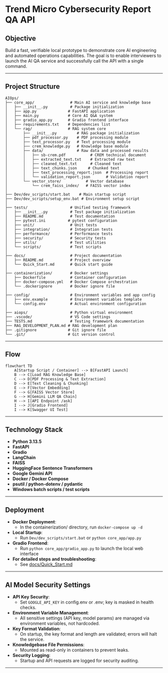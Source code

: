 # Trend Micro Cybersecurity Report QA API

## Objective

Build a fast, verifiable local prototype to demonstrate core AI engineering and automated operations capabilities. The goal is to enable interviewers to launch the AI QA service and successfully call the API with a single command.

---

## Project Structure

```
AIOps/
├── core_app/                # Main AI service and knowledge base
│   ├── __init__.py          # Package initialization
│   ├── app.py              # FastAPI application
│   ├── main.py             # Core AI Q&A system
│   ├── gradio_app.py       # Gradio frontend interface
│   ├── requirements.txt    # Dependencies list
│   └── rag/                # RAG system core
│       ├── __init__.py         # RAG package initialization
│       ├── pdf_processor.py    # PDF processing module
│       ├── text_processor.py   # Text processing module
│       ├── crem_knowledge.py   # Knowledge base module
│       ├── data/               # Raw data and processed results
│       │   ├── sb-crem.pdf           # CREM technical document
│       │   ├── extracted_text.txt    # Extracted raw text
│       │   ├── cleaned_text.txt      # Cleaned text
│       │   ├── text_chunks.json     # Chunked text
│       │   ├── text_processing_report.json  # Processing report
│       │   └── validation_report.json       # Validation report
│       └── vector_store/           # Vector database
│           └── crem_faiss_index/   # FAISS vector index
│
├── Dev/dev_scripts/start.bat    # Main startup script
├── Dev/dev_scripts/setup_env.bat # Environment setup script
│
├── tests/                   # Unified testing framework
│   ├── __init__.py          # Test package initialization
│   ├── README.md            # Test documentation
│   ├── pytest.ini          # pytest configuration
│   ├── unit/                # Unit tests
│   ├── integration/         # Integration tests
│   ├── performance/         # Performance tests
│   ├── security/            # Security tests
│   ├── utils/               # Test utilities
│   └── scripts/             # Test scripts
│
├── docs/                    # Project documentation
│   ├── README.md            # Project overview
│   └── Quick_Start.md       # Quick start guide
│
├── containerization/        # Docker settings
│   ├── Dockerfile           # Container configuration
│   ├── docker-compose.yml   # Docker Compose orchestration
│   └── .dockerignore        # Docker ignore file
│
├── config/                  # Environment variables and app config
│   ├── env.example          # Environment variables template
│   └── config.env           # Actual environment configuration
│
├── aiops/                   # Python virtual environment
├── .vscode/                 # VS Code settings
├── TESTS.md                 # Testing framework documentation
├── RAG_DEVELOPMENT_PLAN.md # RAG development plan
├── .gitignore              # Git ignore file
└── .git/                   # Git version control
```

---

## Flow

```mermaid
flowchart TD
    A[Startup Script / Container] --> B[FastAPI Launch]
    B --> C[Load RAG Knowledge Base]
    C --> D[PDF Processing & Text Extraction]
    D --> E[Text Cleaning & Chunking]
    E --> F[Vector Embedding]
    F --> G[FAISS Vector Store]
    G --> H[Gemini LLM QA Chain]
    H --> I[API Endpoint /ask]
    I --> J[Gradio Frontend]
    I --> K[Swagger UI Test]
```

---

## Technology Stack

- **Python 3.13.5**
- **FastAPI**
- **Gradio**
- **LangChain**
- **FAISS**
- **HuggingFace Sentence Transformers**
- **Google Gemini API**
- **Docker / Docker Compose**
- **psutil / python-dotenv / pydantic**
- **Windows batch scripts / test scripts**

---

## Deployment

- **Docker Deployment**:
  - In the containerization/ directory, run `docker-compose up -d`
- **Local Startup**:
  - Run `Dev/dev_scripts/start.bat` or `python core_app/app.py`
- **Gradio Frontend**:
  - Run `python core_app/gradio_app.py` to launch the local web interface
- **For detailed steps and troubleshooting**:
  - See [docs/Quick_Start.md](Quick_Start.md)

---

## AI Model Security Settings

- **API Key Security**:
  - Set `GOOGLE_API_KEY` in config.env or .env; key is masked in health checks.
- **Environment Variable Management**:
  - All sensitive settings (API key, model params) are managed via environment variables, not hardcoded.
- **Key Format Validation**:
  - On startup, the key format and length are validated; errors will halt the service.
- **Knowledgebase File Permissions**:
  - Mounted as read-only in containers to prevent leaks.
- **Security Logging**:
  - Startup and API requests are logged for security auditing.

---
